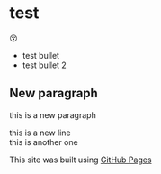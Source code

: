# test
 :kissing_closed_eyes:
 - test bullet
 - test bullet 2
 
 ## New paragraph
 
 this is a new paragraph
 
 this is a new line  
 this is another one  
 
 This site was built using [GitHub Pages](https://pages.github.com/)
